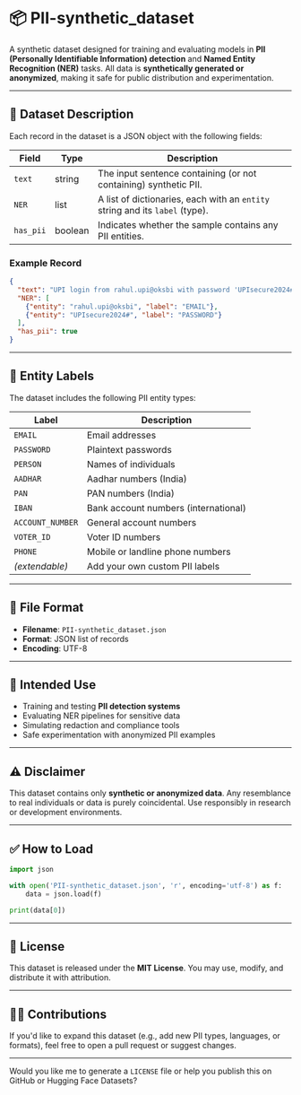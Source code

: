 # 📦 PII-synthetic\_dataset

A synthetic dataset designed for training and evaluating models in **PII (Personally Identifiable Information) detection** and **Named Entity Recognition (NER)** tasks. All data is **synthetically generated or anonymized**, making it safe for public distribution and experimentation.

---

## 📄 Dataset Description

Each record in the dataset is a JSON object with the following fields:

| Field     | Type    | Description                                                                  |
| --------- | ------- | ---------------------------------------------------------------------------- |
| `text`    | string  | The input sentence containing (or not containing) synthetic PII.             |
| `NER`     | list    | A list of dictionaries, each with an `entity` string and its `label` (type). |
| `has_pii` | boolean | Indicates whether the sample contains any PII entities.                      |

### Example Record

```json
{
  "text": "UPI login from rahul.upi@oksbi with password 'UPIsecure2024#'.",
  "NER": [
    {"entity": "rahul.upi@oksbi", "label": "EMAIL"},
    {"entity": "UPIsecure2024#", "label": "PASSWORD"}
  ],
  "has_pii": true
}
```

---

## 🧾 Entity Labels

The dataset includes the following PII entity types:

| Label            | Description                          |
| ---------------- | ------------------------------------ |
| `EMAIL`          | Email addresses                      |
| `PASSWORD`       | Plaintext passwords                  |
| `PERSON`         | Names of individuals                 |
| `AADHAR`         | Aadhar numbers (India)               |
| `PAN`            | PAN numbers (India)                  |
| `IBAN`           | Bank account numbers (international) |
| `ACCOUNT_NUMBER` | General account numbers              |
| `VOTER_ID`       | Voter ID numbers                     |
| `PHONE`          | Mobile or landline phone numbers     |
| *(extendable)*   | Add your own custom PII labels       |

---

## 📂 File Format

* **Filename**: `PII-synthetic_dataset.json`
* **Format**: JSON list of records
* **Encoding**: UTF-8

---

## 🚀 Intended Use

* Training and testing **PII detection systems**
* Evaluating NER pipelines for sensitive data
* Simulating redaction and compliance tools
* Safe experimentation with anonymized PII examples

---

## ⚠️ Disclaimer

This dataset contains only **synthetic or anonymized data**. Any resemblance to real individuals or data is purely coincidental. Use responsibly in research or development environments.

---

## ✅ How to Load

```python
import json

with open('PII-synthetic_dataset.json', 'r', encoding='utf-8') as f:
    data = json.load(f)

print(data[0])
```

---

## 📜 License

This dataset is released under the **MIT License**. You may use, modify, and distribute it with attribution.

---

## 🙋‍♀️ Contributions

If you'd like to expand this dataset (e.g., add new PII types, languages, or formats), feel free to open a pull request or suggest changes.

---

Would you like me to generate a `LICENSE` file or help you publish this on GitHub or Hugging Face Datasets?
